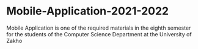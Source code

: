 # Mobile-Application-2021-2022
 Mobile Application is one of the required materials in the eighth semester for the students of the Computer Science Department at the University of Zakho
